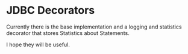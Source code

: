 # JDBC Decorators #
Currently there is the base implementation and a logging and statistics decorator that stores Statistics about Statements.

I hope they will be useful.
